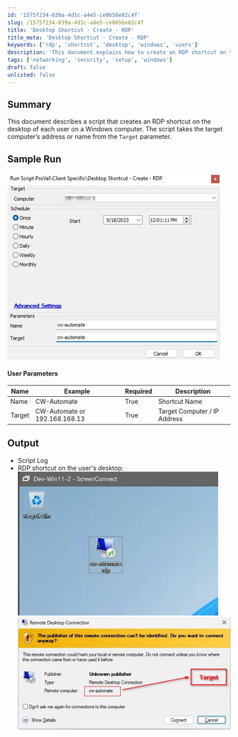 ```yaml
---
id: '1575f234-039a-4d1c-a4e5-ce0656e82c4f'
slug: /1575f234-039a-4d1c-a4e5-ce0656e82c4f
title: 'Desktop Shortcut - Create - RDP'
title_meta: 'Desktop Shortcut - Create - RDP'
keywords: ['rdp', 'shortcut', 'desktop', 'windows', 'users']
description: 'This document explains how to create an RDP shortcut on the desktop of each user on a Windows computer, utilizing the target computer’s address or name from the Target parameter. It includes user parameters, output details, and sample run images.'
tags: ['networking', 'security', 'setup', 'windows']
draft: false
unlisted: false
---
```


## Summary

This document describes a script that creates an RDP shortcut on the desktop of each user on a Windows computer. The script takes the target computer’s address or name from the `Target` parameter.

## Sample Run

![Sample Run](../../../static/img/docs/1575f234-039a-4d1c-a4e5-ce0656e82c4f/image_1_1.webp)

#### User Parameters

| Name   | Example                      | Required | Description                     |
|--------|------------------------------|----------|---------------------------------|
| Name   | CW-Automate                  | True     | Shortcut Name                   |
| Target | CW-Automate or 192.168.168.13 | True     | Target Computer / IP Address    |

## Output

- Script Log
- RDP shortcut on the user's desktop:
  ![Shortcut Image 1](../../../static/img/docs/1575f234-039a-4d1c-a4e5-ce0656e82c4f/image_2_1.webp)
  ![Shortcut Image 2](../../../static/img/docs/1575f234-039a-4d1c-a4e5-ce0656e82c4f/image_3_1.webp)